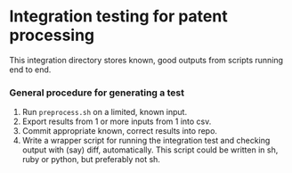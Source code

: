 # Integration testing for patent processing

This integration directory stores known, good outputs
from scripts running end to end.

### General procedure for generating a test

1. Run `preprocess.sh` on a limited, known input.
2. Export results from 1 or more inputs from 1 into csv.
3. Commit appropriate known, correct results into repo.
4. Write a wrapper script for running the integration test
and checking output with (say) diff, automatically. This script
could be written in sh, ruby or python, but preferably not sh.

